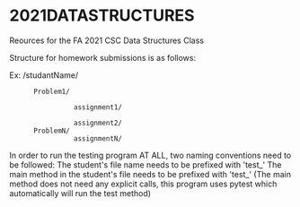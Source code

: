 # 2021DATASTRUCTURES
Reources for the FA 2021 CSC Data Structures Class


Structure for homework submissions is as follows:

Ex: /studantName/

          Problem1/
          
                    assignment1/
                    
                    assignment2/
          ProblemN/          
                    assignmentN/


In order to run the testing program AT ALL, two naming conventions need to be followed:
The student's file  name needs  to be prefixed with 'test_'
The main method in the student's file needs to be prefixed with 'test_' 
(The main method does not need any explicit calls, this program uses pytest which automatically will run the test method)
